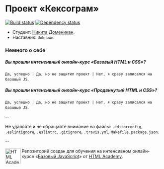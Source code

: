 # Проект «Кексограм»

[![Build status][travis-image]][travis-url]
[![Dependency status][dependency-image]][dependency-url]

* Студент: [Никита Доменикан](https://htmlacademy.ru/profile/id111271).
* Наставник: `Unknown`.

### Немного о себе

##### Вы прошли интенсивный онлайн-курс «Базовый HTML и CSS»?
`Да, успешно | Да, но не защитил проект | Нет, я сразу записался на базовый JS`.

##### Вы прошли интенсивный онлайн-курс «Продвинутый HTML и CSS»?
`Да, успешно | Да, но не защитил проект | Нет, я сразу записался на базовый JS`.

--

Не удаляйте и не обращайте внимание на файлы: `.editorconfig`, `.eslintignore`, `.eslintrc`, `.gitignore`, `.travis.yml`, `Makefile`, `package.json`.

--

<a href="https://htmlacademy.ru/js_intensive"><img align="left" width="50" height="50" title="HTML Academy" src="https://htmlacademy.ru/static/img/logo-github-javascript.svg"></a>

Репозиторий создан для обучения на интенсивном онлайн-курсе «[Базовый JavaScript](https://htmlacademy.ru/js_intensive)» от [HTML Academy](https://htmlacademy.ru).

[travis-image]: https://travis-ci.org/js-htmlacademy/111271-keksogram.svg?branch=master
[travis-url]: https://travis-ci.org/js-htmlacademy/111271-keksogram
[dependency-image]: https://david-dm.org/js-htmlacademy/111271-keksogram.svg?style=flat-square
[dependency-url]: https://david-dm.org/js-htmlacademy/111271-keksogram
